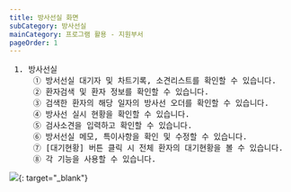 ```yaml
---
title: 방사선실 화면
subCategory: 방사선실
mainCategory: 프로그램 활용 - 지원부서
pageOrder: 1
---
```

<pre>
 <t2><bold>1. 방사선실</bold></t2>
     ① 방서선실 대기자 및 차트기록, 소견리스트를 확인할 수 있습니다.
     ② 환자검색 및 환자 정보를 확인할 수 있습니다.
     ③ 검색한 환자의 해당 일자의 방사선 오더를 확인할 수 있습니다.
     ④ 방사선 실시 현황을 확인할 수 있습니다.
     ⑤ 검사소견을 입력하고 확인할 수 있습니다.
     ⑥ 방서선실 메모, 특이사항을 확인 및 수정할 수 있습니다.
     ⑦ [대기현황] 버튼 클릭 시 전체 환자의 대기현황을 볼 수 있습니다.
     ⑧ 각 기능을 사용할 수 있습니다.
</pre>

[![](/images/{{page.url}}_1.png)](/images/{{page.url}}_1.png){: target="_blank"}